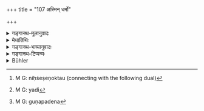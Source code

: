 +++
title = "107 अस्मिन् धर्मो"

+++

<details><summary>गङ्गानथ-मूलानुवादः</summary>

Herein has been expounded Dharma in its entirety: the good and bad features of actions of all the four castes; as also eternal Morality.—(107)
</details>

<details><summary>मेधातिथिः</summary>

इदानीं स्वशास्त्रस्य स्वविषये साकल्येन वृत्तेर् अन्यनिरपेक्षताम् आह । कश्चिद् यो नाम **धर्मः** स सर्वः शास्त्रे **ऽस्मिन्** कार्त्स्न्येनाभिहितः । न तस्माद् धर्मज्ञानाय शास्त्रान्तरापेक्षा कर्तव्येत्य् अतिशयोक्तिः स्तुतिः । **अस्मिञ्** छस्त्रे **धर्मः** स्मार्तो **ऽखिलेन** निःशेषेणोक्तः[^१५४] । **गुणदोषौ च कर्मणाम्** । इष्टानिष्टे फले **गुणदोषौ कर्मणां** यागादिब्रह्महत्यादीनाम् । एवं हि साकल्यं भवति यत्[^१५५] कर्मस्वरूपम् इतिकर्तव्यताफलविशेषः कर्तृविशेषसंबन्धो नित्यकाम्यताविवेकः । एतत् सर्वं गुणदोषपदेन[^१५६] प्रतिज्ञातम् । धर्म इत्य् उक्ते कर्मग्रहणं वृत्तपूरणार्थम् । **चतुर्णाम् अपि वर्णानाम्** । एतद् अपि साकल्यार्थम् । यो नाम कश्चिद् धर्मे ऽधिकृतस् तस्य सर्वस्येतो धर्मलाभः । **आचारश् चैव शाश्वतः** । आचारप्रमाणको धर्म **आचार** इत्य् उक्तः । द्वितीये चैनं विवेक्ष्यामः । **शाश्वतो** वृद्धपरंपरया नेदानींतनैः प्रवर्तितः ॥ १.१०७ ॥


[^१५६]:
     M G: guṇapadena


[^१५५]:
     M G: yadi


[^१५४]:
     M G: niḥśeṣeṇoktau (connecting with the following dual)
</details>

<details><summary>गङ्गानथ-भाष्यानुवादः</summary>

The Author now proceeds to describe the fact that his treatise, in regard to its subject-matter, is complete in itself, and does not stand in need of anything else.

That which is called ‘*Dharma*,’ ‘*is expounded*,’ in this Treatise, ‘*in its entirety*,’ wholly; that is, for acquiring the knowledge of
*Dharma*, one need not have recourse to any other treatise. This is a
hyperbolic eulogium; what is meant is only that *such Dharma as is adumbrated in the Smṛtis* has been expounded in its entirety in this Treatise.

‘*The good and had features of actions*,’—the desirable and undesirable results form the ‘*good and bad features of actions*’—*i.e*. of such actions as *sacrifice* and *Brāhmāṇa-killing* (respectively). ‘*Entirety*’ refers to the details relating to (1) the form of the acts, (2) their procedure, (3) their results, also (4) their relation to a particular kind of Agent, and (5) their distinction into ‘compulsory’ and ‘optional’;—it is all this that is meant by the term ‘*good and bad features'* ‘*Dharma*’ having been already mentioned in the preceding clause, the mention again of the term ‘*action*’ (which means the same thing) is for the purpose of filling up the verse.

‘*Of all the four castes*’;—this also is meant to indicate the complete charactcr of the Treatise; the meaning being that ‘whoever is entitled to the performance of *Dharma* can derive his knowledge of it from this Treatise’.

‘*Eternal morality*’—*Dharma* or Action, based upon, indicated by, Morality is what is called ‘*Eternal Morality*’ here; *i.e*. Right Behaviour. This we shall examine in detail under Discourse II (verse 4). ‘*Eternal*’—*i.e*. established by long-tradition, not merely set up by people of the present day.—(107).
</details>

<details><summary>गङ्गानथ-टिप्पन्यः</summary>

‘*Guṇadoṣau ca karmaṇām*’—‘The desirable and undesirable results of actions’ (Medhātithi, Govindarāja, Kullūka and Nandana);—‘the prescribed acts’ (Rāghavānanda and Nārāyaṇa).
</details>

<details><summary>Bühler</summary>

107	In this (work) the sacred law has been fully stated as well as the good and bad qualities of (human) actions and the immemorial rule of conduct, (to be followed) by all the four castes (varna).
</details>
